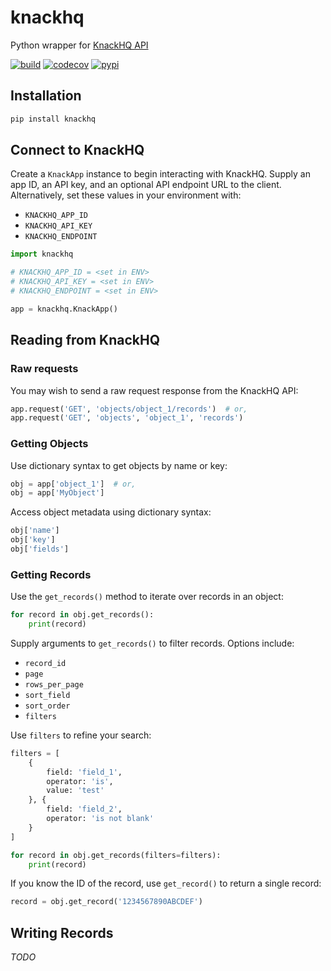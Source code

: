 # knackhq

Python wrapper for [KnackHQ API](https://www.knack.com/developer-documentation/)

[![build](https://travis-ci.org/amancevice/knackhq.svg?branch=master)](https://travis-ci.org/amancevice/knackhq)
[![codecov](https://codecov.io/gh/amancevice/knackhq/branch/master/graph/badge.svg)](https://codecov.io/gh/amancevice/knackhq)
[![pypi](https://badge.fury.io/py/knackhq.svg)](https://badge.fury.io/py/knackhq)


## Installation

```bash
pip install knackhq
```


## Connect to KnackHQ

Create a `KnackApp` instance to begin interacting with KnackHQ. Supply an app ID, an API key, and an optional API endpoint URL to the client. Alternatively, set these values in your environment with:

* `KNACKHQ_APP_ID`
* `KNACKHQ_API_KEY`
* `KNACKHQ_ENDPOINT`

```python
import knackhq

# KNACKHQ_APP_ID = <set in ENV>
# KNACKHQ_API_KEY = <set in ENV>
# KNACKHQ_ENDPOINT = <set in ENV>

app = knackhq.KnackApp()
```


## Reading from KnackHQ


### Raw requests

You may wish to send a raw request response from the KnackHQ API:

```python
app.request('GET', 'objects/object_1/records')  # or,
app.request('GET', 'objects', 'object_1', 'records')
```


### Getting Objects

Use dictionary syntax to get objects by name or key:

```python
obj = app['object_1']  # or,
obj = app['MyObject']
```

Access object metadata using dictionary syntax:

```python
obj['name']
obj['key']
obj['fields']
```

### Getting Records

Use the `get_records()` method to iterate over records in an object:

```python
for record in obj.get_records():
    print(record)
```

Supply arguments to `get_records()` to filter records. Options include:
* `record_id`
* `page`
* `rows_per_page`
* `sort_field`
* `sort_order`
* `filters`

Use `filters` to refine your search:

```python
filters = [
    {
        field: 'field_1',
        operator: 'is',
        value: 'test'
    }, {
        field: 'field_2',
        operator: 'is not blank'
    }
]

for record in obj.get_records(filters=filters):
    print(record)
```

If you know the ID of the record, use `get_record()` to return a single record:

```python
record = obj.get_record('1234567890ABCDEF')
```


## Writing Records

*TODO*
